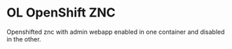 # OL OpenShift ZNC

Openshifted znc with admin webapp enabled in one container and disabled in the other.